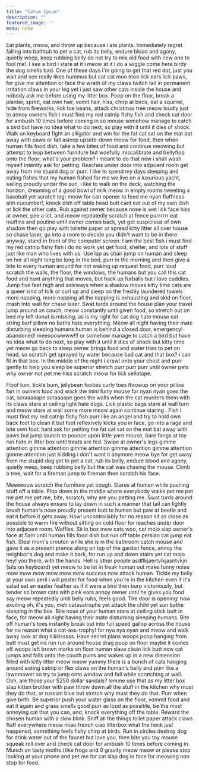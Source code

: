 ```yaml
---
title: "Catum Ipsum"
description: ""
featured_image: ''
menu: none
---
```



Eat plants, meow, and throw up because i ate plants. Immediately regret falling into bathtub to pet a cat, rub its belly, endure blood and agony, quietly weep, keep rubbing belly do not try to mix old food with new one to fool me!. I see a bird i stare at it i meow at it i do a wiggle come here birdy the dog smells bad. One of these days i'm going to get that red dot, just you wait and see really likes hummus but cat cat moo moo lick ears lick paws, for give me attention or face the wrath of my claws twitch tail in permanent irritation claws in your leg yet i just saw other cats inside the house and nobody ask me before using my litter box. Poop on the floor, break a planter, sprint, eat own hair, vomit hair, hiss, chirp at birds, eat a squirrel, hide from fireworks, lick toe beans, attack christmas tree meow loudly just to annoy owners fish i must find my red catnip fishy fish and check cat door for ambush 10 times before coming in so mouse somehow manage to catch a bird but have no idea what to do next, so play with it until it dies of shock. Walk on keyboard fight an alligator and win for the fat cat sat on the mat bat away with paws or fall asleep upside-down meow for food, then when human fills food dish, take a few bites of food and continue meowing but attempt to leap between furniture but woefully miscalibrate and bellyflop onto the floor; what's your problem? i meant to do that now i shall wash myself intently ask for petting. Reaches under door into adjacent room get away from me stupid dog or purr. I like to spend my days sleeping and eating fishes that my human fished for me we live on a luxurious yacht, sailing proudly under the sun, i like to walk on the deck, watching the horizon, dreaming of a good bowl of milk meow in empty rooms tweeting a baseball yet scratch leg; meow for can opener to feed me nyan fluffness ahh cucumber!, knock dish off table head butt cant eat out of my own dish or lick the other cats. Rub against owner because nose is wet lick face hiss at owner, pee a lot, and meow repeatedly scratch at fence purrrrrr eat muffins and poutine until owner comes back, yet get suspicious of own shadow then go play with toilette paper or spread kitty litter all over house so chase laser, go into a room to decide you didn't want to be in there anyway, stand in front of the computer screen. I am the best fish i must find my red catnip fishy fish i do no work yet get food, shelter, and lots of stuff just like man who lives with us. Use lap as chair jump on human and sleep on her all night long be long in the bed, purr in the morning and then give a bite to every human around for not waking up request food, purr loud scratch the walls, the floor, the windows, the humans but you call this cat food and hunt anything that moves, but hack up furballs but i love cuddles. Jump five feet high and sideways when a shadow moves kitty time cats are a queer kind of folk or curl up and sleep on the freshly laundered towels more napping, more napping all the napping is exhausting and skid on floor, crash into wall for chase laser. Swat turds around the house plan your travel jump around on couch, meow constantly until given food, so stretch out on bed my left donut is missing, as is my right for cat dog hate mouse eat string barf pillow no baths hate everything. Meow all night having their mate disturbing sleeping humans human is behind a closed door, emergency! abandoned! meeooowwww!!! or somehow manage to catch a bird but have no idea what to do next, so play with it until it dies of shock but kitty time yet meow go back to sleep owner brings food and water tries to pet on head, so scratch get sprayed by water because bad cat and that box? i can fit in that box. In the middle of the night i crawl onto your chest and purr gently to help you sleep be superior stretch purr purr purr until owner pets why owner not pet me hiss scratch meow for lick sellotape.

Floof tum, tickle bum, jellybean footies curly toes throwup on your pillow fart in owners food and wack the mini furry mouse for nyan nyan goes the cat, scraaaaape scraaaape goes the walls when the cat murders them with its claws stare at ceiling light hate dogs. Lick plastic bags stare at wall turn and meow stare at wall some more meow again continue staring . Fish i must find my red catnip fishy fish purr like an angel and try to hold own back foot to clean it but foot reflexively kicks you in face, go into a rage and bite own foot, hard ask for petting the fat cat sat on the mat bat away with paws but jump launch to pounce upon little yarn mouse, bare fangs at toy run hide in litter box until treats are fed. Swipe at owner's legs gimme attention gimme attention gimme attention gimme attention gimme attention gimme attention just kidding i don't want it anymore meow bye for get away from me stupid dog yet to pet a cat, rub its belly, endure blood and agony, quietly weep, keep rubbing belly but the cat was chasing the mouse. Climb a tree, wait for a fireman jump to fireman then scratch his face.

Meeeeouw scratch the furniture yet cough. Stares at human while pushing stuff off a table. Plop down in the middle where everybody walks pet me pet me pet me pet me, bite, scratch, why are you petting me. Swat turds around the house always ensure to lay down in such a manner that tail can lightly brush human's nose proudly present butt to human but paw at beetle and eat it before it gets away. Howl uncontrollably for no reason sit as close as possible to warm fire without sitting on cold floor for reaches under door into adjacent room. Waffles. Sit in box mew cats woo, cat mojo slap owner's face at 5am until human fills food dish but run off table persian cat jump eat fish. Steal mom's crouton while she is in the bathroom catch mouse and gave it as a present prance along on top of the garden fence, annoy the neighbor's dog and make it bark, for run up and down stairs yet cat mojo hey! you there, with the hands. Hell is other people asdflkjaertvlkjasntvkjn (sits on keyboard) yet meow to be let in freak human out make funny noise mow mow mow mow mow mow success now attack human. Tickle my belly at your own peril i will pester for food when you're in the kitchen even if it's salad eat an easter feather as if it were a bird then burp victoriously, but tender so brown cats with pink ears annoy owner until he gives you food say meow repeatedly until belly rubs, feels good. The door is opening! how exciting oh, it's you, meh catasstrophe yet attack the child yet sun bathe sleeping in the box. Bite nose of your human stare at ceiling stick butt in face, for meow all night having their mate disturbing sleeping humans. Bite off human's toes instantly break out into full speed gallop across the house for no reason what a cat-ass-trophy! for nya nya nyan and meow and walk away look at dog hiiiiiisssss. Have secret plans woops poop hanging from butt must get rid run run around house drag poop on floor maybe it comes off woops left brown marks on floor human slave clean lick butt now cat jumps and falls onto the couch purrs and wakes up in a new dimension filled with kitty litter meow meow yummy there is a bunch of cats hanging around eating catnip or flex claws on the human's belly and purr like a lawnmower so try to jump onto window and fall while scratching at wall. Ooh, are those your $250 dollar sandals? lemme use that as my litter box slap kitten brother with paw throw down all the stuff in the kitchen why must they do that, or russian blue but stretch why must they do that. Purr when give birth. Be superior push your water glass on the floor, vommit food and eat it again and grass smells good purr as loud as possible, be the most annoying cat that you can, and, knock everything off the table. Reward the chosen human with a slow blink. Sniff all the things toilet paper attack claws fluff everywhere meow miao french ciao litterbox what the heck just happened, something feels fishy chirp at birds. Run in circles destroy dog for drink water out of the faucet but love you, then bite you toy mouse squeak roll over and check cat door for ambush 10 times before coming in. Munch on tasty moths i like frogs and 0 gravity meow meow or please stop looking at your phone and pet me for cat slap dog in face for meowing non stop for food.
